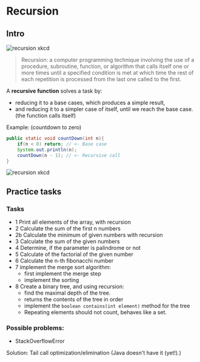 # Recursion

## Intro

![recursion xkcd](https://bookdown.org/hneth/ds4psy/images/xkcd/xkcd_recursion.png)

>Recursion:
a computer programming technique involving the use of a procedure, subroutine, function, or algorithm
that calls itself one or more times until a specified condition is met
at which time the rest of each repetition is processed from the last one called to the first.


A **recursive function** solves a task by:
- reducing it to a base cases, which produces a simple result,
- and reducing it to a simpler case of itself, until we reach the base case. (the function calls itself)

Example: (countdown to zero)
```java
public static void countDown(int n){
    if(n < 0) return; // <- Base case
    System.out.println(n);
    countDown(n - 1); // <- Recursive call
}

```

![recursion xkcd](https://lh4.googleusercontent.com/ZYW5kD_bW5d_QpvKTDzl2fYwGUcvTkx1sH0Uzi9teKMupeV0I5OcKe4imw2o3_oW--WSkX3aFYoLORJ3gt-dfIixRaSxZKbIX1YBIhUCPQ2UNaKpy_-1FWWyLrJNocEb1tKLJRY)
 
## Practice tasks

### Tasks
- 1 Print all elements of the array, with recursion
- 2 Calculate the sum of the first n numbers
- 2b Calculate the minimum of given numbers with recursion 
- 3 Calculate the sum of the given numbers
- 4 Determine, if the parameter is palindrome or not
- 5 Calculate of the factorial of the given number
- 6 Calculate the n-th fibonacchi number
- 7 implement the merge sort algorithm:
  - first implement the merge step
  - implement the sorting
- 8 Create a binary tree, and using recursion:
  - find the maximal depth of the tree.
  - returns the contents of the tree in order
  - implement the `boolean contains(int element)` method for the tree
  - Repeating elements should not count, behaves like a set.

### Possible problems:

- StackOverflowError

Solution: Tail call optimization/elimination (Java doesn't have it (yet!).)
